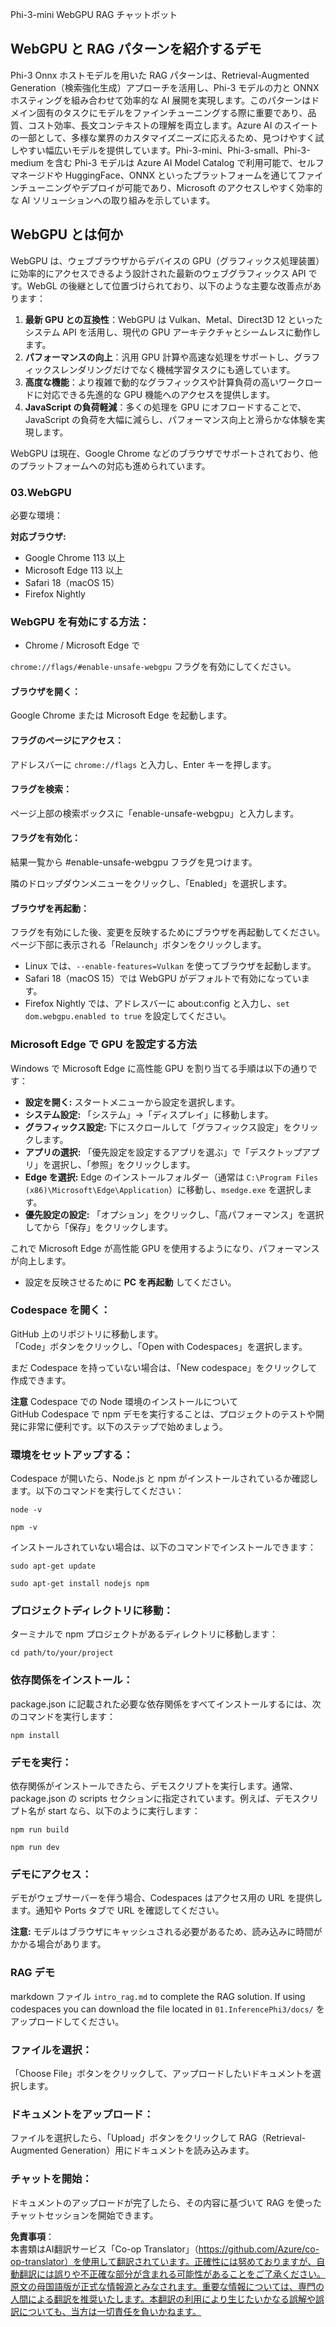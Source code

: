 <!--
CO_OP_TRANSLATOR_METADATA:
{
  "original_hash": "4aac6b8a5dcbbe9a32b47be30340cac2",
  "translation_date": "2025-05-08T06:47:59+00:00",
  "source_file": "code/08.RAG/rag_webgpu_chat/README.md",
  "language_code": "ja"
}
-->
Phi-3-mini WebGPU RAG チャットボット

## WebGPU と RAG パターンを紹介するデモ
Phi-3 Onnx ホストモデルを用いた RAG パターンは、Retrieval-Augmented Generation（検索強化生成）アプローチを活用し、Phi-3 モデルの力と ONNX ホスティングを組み合わせて効率的な AI 展開を実現します。このパターンはドメイン固有のタスクにモデルをファインチューニングする際に重要であり、品質、コスト効率、長文コンテキストの理解を両立します。Azure AI のスイートの一部として、多様な業界のカスタマイズニーズに応えるため、見つけやすく試しやすい幅広いモデルを提供しています。Phi-3-mini、Phi-3-small、Phi-3-medium を含む Phi-3 モデルは Azure AI Model Catalog で利用可能で、セルフマネージドや HuggingFace、ONNX といったプラットフォームを通じてファインチューニングやデプロイが可能であり、Microsoft のアクセスしやすく効率的な AI ソリューションへの取り組みを示しています。

## WebGPU とは何か
WebGPU は、ウェブブラウザからデバイスの GPU（グラフィックス処理装置）に効率的にアクセスできるよう設計された最新のウェブグラフィックス API です。WebGL の後継として位置づけられており、以下のような主要な改善点があります：

1. **最新 GPU との互換性**：WebGPU は Vulkan、Metal、Direct3D 12 といったシステム API を活用し、現代の GPU アーキテクチャとシームレスに動作します。
2. **パフォーマンスの向上**：汎用 GPU 計算や高速な処理をサポートし、グラフィックスレンダリングだけでなく機械学習タスクにも適しています。
3. **高度な機能**：より複雑で動的なグラフィックスや計算負荷の高いワークロードに対応できる先進的な GPU 機能へのアクセスを提供します。
4. **JavaScript の負荷軽減**：多くの処理を GPU にオフロードすることで、JavaScript の負荷を大幅に減らし、パフォーマンス向上と滑らかな体験を実現します。

WebGPU は現在、Google Chrome などのブラウザでサポートされており、他のプラットフォームへの対応も進められています。

### 03.WebGPU
必要な環境：

**対応ブラウザ:**  
- Google Chrome 113 以上  
- Microsoft Edge 113 以上  
- Safari 18（macOS 15）  
- Firefox Nightly  

### WebGPU を有効にする方法：

- Chrome / Microsoft Edge で

`chrome://flags/#enable-unsafe-webgpu` フラグを有効にしてください。

#### ブラウザを開く：
Google Chrome または Microsoft Edge を起動します。

#### フラグのページにアクセス：
アドレスバーに `chrome://flags` と入力し、Enter キーを押します。

#### フラグを検索：
ページ上部の検索ボックスに「enable-unsafe-webgpu」と入力します。

#### フラグを有効化：
結果一覧から #enable-unsafe-webgpu フラグを見つけます。

隣のドロップダウンメニューをクリックし、「Enabled」を選択します。

#### ブラウザを再起動：
フラグを有効にした後、変更を反映するためにブラウザを再起動してください。ページ下部に表示される「Relaunch」ボタンをクリックします。

- Linux では、`--enable-features=Vulkan` を使ってブラウザを起動します。  
- Safari 18（macOS 15）では WebGPU がデフォルトで有効になっています。  
- Firefox Nightly では、アドレスバーに about:config と入力し、`set dom.webgpu.enabled to true` を設定してください。

### Microsoft Edge で GPU を設定する方法

Windows で Microsoft Edge に高性能 GPU を割り当てる手順は以下の通りです：

- **設定を開く:** スタートメニューから設定を選択します。  
- **システム設定:** 「システム」→「ディスプレイ」に移動します。  
- **グラフィックス設定:** 下にスクロールして「グラフィックス設定」をクリックします。  
- **アプリの選択:** 「優先設定を設定するアプリを選ぶ」で「デスクトップアプリ」を選択し、「参照」をクリックします。  
- **Edge を選択:** Edge のインストールフォルダー（通常は `C:\Program Files (x86)\Microsoft\Edge\Application`）に移動し、`msedge.exe` を選択します。  
- **優先設定の設定:** 「オプション」をクリックし、「高パフォーマンス」を選択してから「保存」をクリックします。  

これで Microsoft Edge が高性能 GPU を使用するようになり、パフォーマンスが向上します。  
- 設定を反映させるために **PC を再起動** してください。

### Codespace を開く：
GitHub 上のリポジトリに移動します。  
「Code」ボタンをクリックし、「Open with Codespaces」を選択します。

まだ Codespace を持っていない場合は、「New codespace」をクリックして作成できます。

**注意** Codespace での Node 環境のインストールについて  
GitHub Codespace で npm デモを実行することは、プロジェクトのテストや開発に非常に便利です。以下のステップで始めましょう。

### 環境をセットアップする：
Codespace が開いたら、Node.js と npm がインストールされているか確認します。以下のコマンドを実行してください：  
```
node -v
```  
```
npm -v
```

インストールされていない場合は、以下のコマンドでインストールできます：  
```
sudo apt-get update
```  
```
sudo apt-get install nodejs npm
```

### プロジェクトディレクトリに移動：
ターミナルで npm プロジェクトがあるディレクトリに移動します：  
```
cd path/to/your/project
```

### 依存関係をインストール：
package.json に記載された必要な依存関係をすべてインストールするには、次のコマンドを実行します：  
```
npm install
```

### デモを実行：
依存関係がインストールできたら、デモスクリプトを実行します。通常、package.json の scripts セクションに指定されています。例えば、デモスクリプト名が start なら、以下のように実行します：  
```
npm run build
```  
```
npm run dev
```

### デモにアクセス：
デモがウェブサーバーを伴う場合、Codespaces はアクセス用の URL を提供します。通知や Ports タブで URL を確認してください。

**注意:** モデルはブラウザにキャッシュされる必要があるため、読み込みに時間がかかる場合があります。

### RAG デモ
markdown ファイル `intro_rag.md` to complete the RAG solution. If using codespaces you can download the file located in `01.InferencePhi3/docs/` をアップロードしてください。

### ファイルを選択：
「Choose File」ボタンをクリックして、アップロードしたいドキュメントを選択します。

### ドキュメントをアップロード：
ファイルを選択したら、「Upload」ボタンをクリックして RAG（Retrieval-Augmented Generation）用にドキュメントを読み込みます。

### チャットを開始：
ドキュメントのアップロードが完了したら、その内容に基づいて RAG を使ったチャットセッションを開始できます。

**免責事項**：  
本書類はAI翻訳サービス「Co-op Translator」（https://github.com/Azure/co-op-translator）を使用して翻訳されています。正確性には努めておりますが、自動翻訳には誤りや不正確な部分が含まれる可能性があることをご了承ください。原文の母国語版が正式な情報源とみなされます。重要な情報については、専門の人間による翻訳を推奨いたします。本翻訳の利用により生じたいかなる誤解や誤訳についても、当方は一切責任を負いかねます。